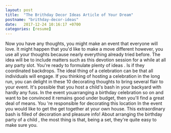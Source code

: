 ```yaml
---
layout: post
title:  "The Brithday Decor Ideas Article of Your Dream"
postname: "brithday-decor-ideas"
date:   2017-12-24 10:16:17 +0700
categories: [resume]
---
```

Now you have any thoughts, you might make an event that everyone will love. It might happen that you'd like to make a move different however, you use all your thoughts because nearly everything already tried before. The idea will be to include matters such as this devotion session for a while at all any party slot. You're ready to formulate plenty of ideas . Is if they coordinated backdrops. The ideal thing of a celebration can be that all individuals will engage. If you thinking of hosting a celebration in the long run, you can delight in these 10 decorating thoughts to bring several flair to your event. It's possible that you host a child's bash in your backyard with hardly any fuss. In the event youarranging a birthday celebration so on and want to be convinced it remains good under budget, then you'll find a great deal of means. You 're responsible for decorating this location In the event you would like to get the get together at your own house. This extraordinary bash is filled of decoration and pleasure info! About arranging the birthday party of a child , the most thing is that, being a set, they're quite easy to make sure you.
